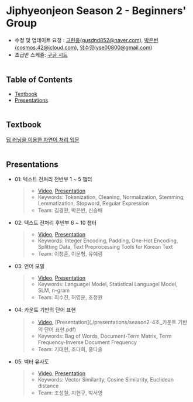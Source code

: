 # Jiphyeonjeon Season 2 - Beginners' Group
* 수정 및 업데이트 요청 : [고현웅](https://github.com/hyunwoongko)(gusdnd852@naver.com), [박은빈](https://github.com/42cosmos)(cosmos.42@icloud.com), [양수영](https://github.com/aiaaua)(yse00800@gmail.com)
* 초급반 스케쥴: [구글 시트](https://docs.google.com/spreadsheets/d/1pwkvIwf3T1bo2y7aXmSYPN6otlPKJl9kCJHaze0H3KY/edit#gid=0)
<br><br>

## Table of Contents
- [Textbook](#Textbook)
- [Presentations](#Presentations)
<br><br>

## Textbook
[딥 러닝을 이용한 자연어 처리 입문](https://wikidocs.net/book/2155)
<br><br>

## Presentations
- 01: 텍스트 전처리 전반부 1 ~ 5 챕터
  >- [Video](https://youtu.be/2bbIxIscfCA), [Presentation](./presentations/season2-1조-텍스트전처리_전반부.pdf)
  >- Keywords: Tokenization, Cleaning, Normalization, Stemming, Lemmatization, Stopword, Regular Expression
  >- Team: 김경환, 박은빈, 신승배

- 02: 텍스트 전처리 후반부 6 ~ 10 챕터
  >- [Video](https://youtu.be/1c8MP9hPt5c), [Presentation](./presentations/season2-2조_텍스트전처리_후반부.pdf)
  >- Keywords: Integer Encoding, Padding, One-Hot Encoding, Splitting Data, Text Preprocessing Tools for Korean Text
  >- Team: 이창훈, 이문형, 유예림 

- 03: 언어 모델

  >- [Video](#), [Presentation](./presentations/season2-3조_언어모델.pdf)
  >- Keywords: Languagel Model, Statistical Languagel Model, SLM, n-gram
  >- Team: 최수진, 허영운, 조정원

- 04: 카운트 기반의 단어 표현
  >- [Video](https://youtu.be/zMgn0-tO0Nc), [Presentation](./presentations/season2-4조_카운트 기반의 단어 표현.pdf)
  >- Keywords: Bag of Words, Document-Term Matrix, Term Frequency-Inverse Document Frequency  
  >- Team: 기대현, 조다희, 홍다솔
  
- 05: 벡터 유사도

  >- [Video](#), [Presentation](./presentations/season2-5조_벡터유사도.pdf)
  >- Keywords: Vector Similarity, Cosine Similarity, Euclidean distance
  >- Team: 조성철, 지현구, 박서영

